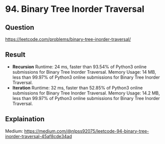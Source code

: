 # 94. Binary Tree Inorder Traversal
## Question
https://leetcode.com/problems/binary-tree-inorder-traversal/
## Result
* **Recursion**
Runtime: 24 ms, faster than 93.54% of Python3 online submissions for Binary Tree Inorder Traversal.
Memory Usage: 14 MB, less than 99.97% of Python3 online submissions for Binary Tree Inorder Traversal.
* **Iteration**
Runtime: 32 ms, faster than 52.85% of Python3 online submissions for Binary Tree Inorder Traversal.
Memory Usage: 14.2 MB, less than 99.97% of Python3 online submissions for Binary Tree Inorder Traversal.


## Explaination
Medium: https://medium.com/@nlpss92075/leetcode-94-binary-tree-inorder-traversal-45af8cde34ad
